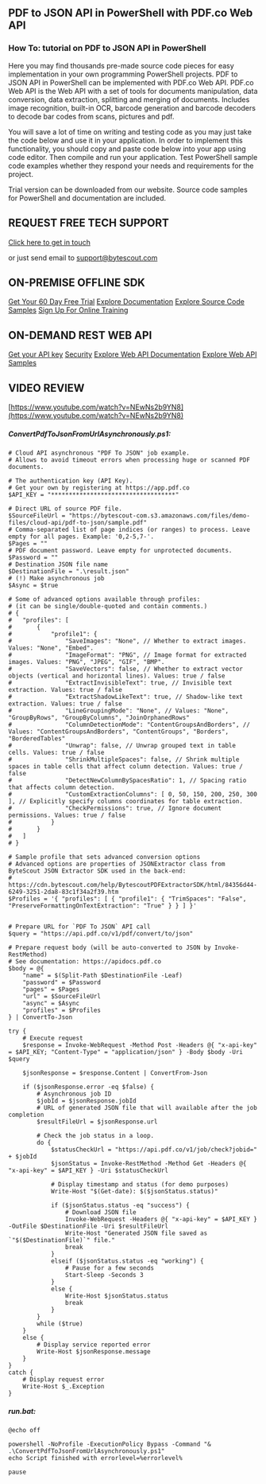 ## PDF to JSON API in PowerShell with PDF.co Web API

### How To: tutorial on PDF to JSON API in PowerShell

Here you may find thousands pre-made source code pieces for easy implementation in your own programming PowerShell projects. PDF to JSON API in PowerShell can be implemented with PDF.co Web API. PDF.co Web API is the Web API with a set of tools for documents manipulation, data conversion, data extraction, splitting and merging of documents. Includes image recognition, built-in OCR, barcode generation and barcode decoders to decode bar codes from scans, pictures and pdf.

You will save a lot of time on writing and testing code as you may just take the code below and use it in your application. In order to implement this functionality, you should copy and paste code below into your app using code editor. Then compile and run your application. Test PowerShell sample code examples whether they respond your needs and requirements for the project.

Trial version can be downloaded from our website. Source code samples for PowerShell and documentation are included.

## REQUEST FREE TECH SUPPORT

[Click here to get in touch](https://bytescout.zendesk.com/hc/en-us/requests/new?subject=PDF.co%20Web%20API%20Question)

or just send email to [support@bytescout.com](mailto:support@bytescout.com?subject=PDF.co%20Web%20API%20Question) 

## ON-PREMISE OFFLINE SDK 

[Get Your 60 Day Free Trial](https://bytescout.com/download/web-installer?utm_source=github-readme)
[Explore Documentation](https://bytescout.com/documentation/index.html?utm_source=github-readme)
[Explore Source Code Samples](https://github.com/bytescout/ByteScout-SDK-SourceCode/)
[Sign Up For Online Training](https://academy.bytescout.com/)


## ON-DEMAND REST WEB API

[Get your API key](https://app.pdf.co/signup?utm_source=github-readme)
[Security](https://pdf.co/security)
[Explore Web API Documentation](https://apidocs.pdf.co?utm_source=github-readme)
[Explore Web API Samples](https://github.com/bytescout/ByteScout-SDK-SourceCode/tree/master/PDF.co%20Web%20API)

## VIDEO REVIEW

[https://www.youtube.com/watch?v=NEwNs2b9YN8](https://www.youtube.com/watch?v=NEwNs2b9YN8)




<!-- code block begin -->

##### **ConvertPdfToJsonFromUrlAsynchronously.ps1:**
    
```
# Cloud API asynchronous "PDF To JSON" job example.
# Allows to avoid timeout errors when processing huge or scanned PDF documents.

# The authentication key (API Key).
# Get your own by registering at https://app.pdf.co
$API_KEY = "***********************************"

# Direct URL of source PDF file.
$SourceFileUrl = "https://bytescout-com.s3.amazonaws.com/files/demo-files/cloud-api/pdf-to-json/sample.pdf"
# Comma-separated list of page indices (or ranges) to process. Leave empty for all pages. Example: '0,2-5,7-'.
$Pages = ""
# PDF document password. Leave empty for unprotected documents.
$Password = ""
# Destination JSON file name
$DestinationFile = ".\result.json"
# (!) Make asynchronous job
$Async = $true

# Some of advanced options available through profiles:
# (it can be single/double-quoted and contain comments.)
# {
# 	"profiles": [
# 		{
# 			"profile1": {
# 				"SaveImages": "None", // Whether to extract images. Values: "None", "Embed".
# 				"ImageFormat": "PNG", // Image format for extracted images. Values: "PNG", "JPEG", "GIF", "BMP".
# 				"SaveVectors": false, // Whether to extract vector objects (vertical and horizontal lines). Values: true / false
# 				"ExtractInvisibleText": true, // Invisible text extraction. Values: true / false
# 				"ExtractShadowLikeText": true, // Shadow-like text extraction. Values: true / false
# 				"LineGroupingMode": "None", // Values: "None", "GroupByRows", "GroupByColumns", "JoinOrphanedRows"
# 				"ColumnDetectionMode": "ContentGroupsAndBorders", // Values: "ContentGroupsAndBorders", "ContentGroups", "Borders", "BorderedTables"
# 				"Unwrap": false, // Unwrap grouped text in table cells. Values: true / false
# 				"ShrinkMultipleSpaces": false, // Shrink multiple spaces in table cells that affect column detection. Values: true / false
# 				"DetectNewColumnBySpacesRatio": 1, // Spacing ratio that affects column detection.
# 				"CustomExtractionColumns": [ 0, 50, 150, 200, 250, 300 ], // Explicitly specify columns coordinates for table extraction.
# 				"CheckPermissions": true, // Ignore document permissions. Values: true / false
# 			}
# 		}
# 	]
# }

# Sample profile that sets advanced conversion options
# Advanced options are properties of JSONExtractor class from ByteScout JSON Extractor SDK used in the back-end:
# https://cdn.bytescout.com/help/BytescoutPDFExtractorSDK/html/84356d44-6249-3251-2da8-83c1f34a2f39.htm
$Profiles = '{ "profiles": [ { "profile1": { "TrimSpaces": "False", "PreserveFormattingOnTextExtraction": "True" } } ] }'


# Prepare URL for `PDF To JSON` API call
$query = "https://api.pdf.co/v1/pdf/convert/to/json"

# Prepare request body (will be auto-converted to JSON by Invoke-RestMethod)
# See documentation: https://apidocs.pdf.co
$body = @{
    "name" = $(Split-Path $DestinationFile -Leaf)
    "password" = $Password
    "pages" = $Pages
    "url" = $SourceFileUrl
    "async" = $Async
    "profiles" = $Profiles
} | ConvertTo-Json

try {
    # Execute request
    $response = Invoke-WebRequest -Method Post -Headers @{ "x-api-key" = $API_KEY; "Content-Type" = "application/json" } -Body $body -Uri $query

    $jsonResponse = $response.Content | ConvertFrom-Json

    if ($jsonResponse.error -eq $false) {
        # Asynchronous job ID
        $jobId = $jsonResponse.jobId
        # URL of generated JSON file that will available after the job completion
        $resultFileUrl = $jsonResponse.url

        # Check the job status in a loop. 
        do {
            $statusCheckUrl = "https://api.pdf.co/v1/job/check?jobid=" + $jobId
            $jsonStatus = Invoke-RestMethod -Method Get -Headers @{ "x-api-key" = $API_KEY } -Uri $statusCheckUrl

            # Display timestamp and status (for demo purposes)
            Write-Host "$(Get-date): $($jsonStatus.status)"

            if ($jsonStatus.status -eq "success") {
                # Download JSON file
                Invoke-WebRequest -Headers @{ "x-api-key" = $API_KEY } -OutFile $DestinationFile -Uri $resultFileUrl
                Write-Host "Generated JSON file saved as `"$($DestinationFile)`" file."
                break
            }
            elseif ($jsonStatus.status -eq "working") {
                # Pause for a few seconds
                Start-Sleep -Seconds 3
            }
            else {
                Write-Host $jsonStatus.status
                break
            }
        }
        while ($true)
    }
    else {
        # Display service reported error
        Write-Host $jsonResponse.message
    }
}
catch {
    # Display request error
    Write-Host $_.Exception
}

```

<!-- code block end -->    

<!-- code block begin -->

##### **run.bat:**
    
```
@echo off

powershell -NoProfile -ExecutionPolicy Bypass -Command "& .\ConvertPdfToJsonFromUrlAsynchronously.ps1"
echo Script finished with errorlevel=%errorlevel%

pause
```

<!-- code block end -->